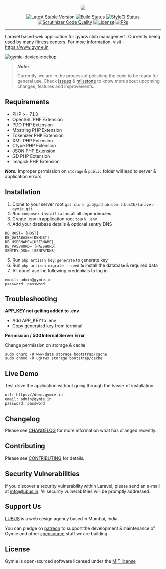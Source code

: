 <p  align="center"><img  src="https://user-images.githubusercontent.com/1039236/36820389-964422c0-1d13-11e8-8dac-d58014f59c24.png"></p>

<p align="center">
<a href="https://github.com/lubusIN/laravel-gymie/releases"><img src="https://img.shields.io/github/release/lubusIN/laravel-gymie.svg?style=flat-square" alt="Latest Stable Version"></a>
<a href="https://scrutinizer-ci.com/g/lubusIN/laravel-gymie/build-status/master"><img src="https://img.shields.io/scrutinizer/build/g/lubusIN/laravel-gymie.svg?style=flat-square" alt="Build Status"></a>
<a href="https://styleci.io/repos/123349662"><img src="https://styleci.io/repos/123349662/shield" alt="StyleCI Status"></a>
<a href="https://scrutinizer-ci.com/g/lubusIN/laravel-gymie"><img src="https://img.shields.io/scrutinizer/g/lubusin/laravel-gymie.svg?style=flat-square" alt="Scrutinizer Code Quality"></a>
<a href="https://github.com/lubusIN/laravel-gymie/blob/master/LICENSE.md"><img src="https://img.shields.io/badge/License-MIT-brightgreen.svg?style=flat-square" alt="License"></a>
<a href="https://github.com/lubusin/laravel-gymie/blob/master/contributing.md"><img src="https://img.shields.io/badge/PRs-welcome-brightgreen.svg?style=flat-square" alt="PRs"></a>
</p>

----------

Laravel based web application for gym & club management. Currently being used by many fitness centers. For more information, visit - https://www.gymie.in
 
![gymie-device-mockup](https://user-images.githubusercontent.com/1039236/36820312-3f709262-1d13-11e8-8ee6-0529120b8ac1.png)

  

> ***Note:***
>
> Currently, we are in the process of polishing the code to be ready for general use. Check [issues](https://github.com/lubusIN/laravel-gymie/issues) & [milestone](https://github.com/lubusIN/laravel-gymie/milestones) to know more about upcoming changes, features and improvements.

## Requirements
- PHP >= 7.1.3
- OpenSSL PHP Extension
- PDO PHP Extension
- Mbstring PHP Extension
- Tokenizer PHP Extension
- XML PHP Extension
- Ctype PHP Extension
-  JSON PHP Extension
- GD PHP Extension
- Imagick PHP Extension 

***Note:***
Improper permission on `storage` & `public` folder will lead to server & application errors

##  Installation
1. Clone to your server root `git clone git@github.com:lubusIN/laravel-gymie.git`
2. Run `composer install` to install all dependencies
3. Create .env in application root `touch .env`
4. Add your database details & optional sentry DNS
```
DB_HOST= [HOST]
DB_DATABASE=[DBHOST]
DB_USERNAME=[USERNAME]
DB_PASSWORD= [PASSWORD]
SENTRY_DSN= [SENTRYDNS]
```
5. Run `php artisan key:generate` to generate key
6. Run `php artisan migrate --seed` to install the database & required data
7. All done! use the following credentials to log in
```
email: admin@gymie.in
password: password
```

## Troubleshooting

**APP_KEY not getting added to .env**
- Add APP_KEY to .env
- Copy generated key from terminal

**Permission / 500 Internal Server Error**

Change permission on storage & cache
```
sudo chgrp -R www-data storage bootstrap/cache
sudo chmod -R ug+rwx storage bootstrap/cache
``` 

## Live Demo

Test drive the application without going through the hassel of installation.

```
url: https://demo.gymie.in
email: admin@gymie.in
password: password
```

## Changelog
Please see [CHANGELOG](https://github.com/spatie/laravel-medialibrary/blob/master/CHANGELOG.md) for more information what has changed recently.

## Contributing
Please see [CONTRIBUTING](https://github.com/spatie/laravel-medialibrary/blob/master/CONTRIBUTING.md) for details.

##  Security Vulnerabilities
If you discover a security vulnerability within Laravel, please send an e-mail at info@lubus.in. All security vulnerabilities will be promptly addressed.  

##  Support Us
[LUBUS](http://lubus.in) is a web design agency based in Mumbai, India.

You can pledge on [patreon](https://www.patreon.com/lubus) to support the development & maintenance of Gymie and other [opensource](https://github.com/lubusIN/) stuff we are building.

##  License
Gymie is open-sourced software licensed under the [MIT license](http://opensource.org/licenses/MIT)
